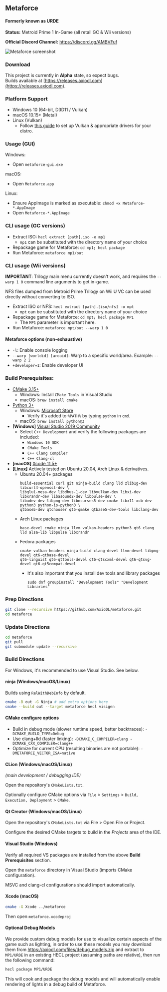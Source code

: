 ## Metaforce
#### Formerly known as URDE

**Status:** Metroid Prime 1 In-Game (all retail GC & Wii versions)

**Official Discord Channel:** https://discord.gg/AMBVFuf

![Metaforce screenshot](assets/metaforce-screen1.png)

### Download
This project is currently in **Alpha** state, so expect bugs.  
Builds available at [https://releases.axiodl.com](https://releases.axiodl.com).

### Platform Support
* Windows 10 (64-bit, D3D11 / Vulkan)
* macOS 10.15+ (Metal)
* Linux (Vulkan)
    * Follow [this guide](https://github.com/lutris/docs/blob/master/InstallingDrivers.md) to set up Vulkan & appropriate drivers for your distro.

### Usage (GUI)

Windows:
- Open `metaforce-gui.exe`

macOS:
- Open `Metaforce.app`

Linux: 
- Ensure AppImage is marked as executable: `chmod +x Metaforce-*.AppImage`
- Open `Metaforce-*.AppImage`

### CLI usage (GC versions)

* Extract ISO: `hecl extract [path].iso -o mp1`
  * `mp1` can be substituted with the directory name of your choice
* Repackage game for Metaforce: `cd mp1; hecl package`
* Run Metaforce: `metaforce mp1/out`

### CLI usage (Wii versions)

**IMPORTANT**: Trilogy main menu currently doesn't work, and requires the `--warp 1 0` command line arguments to get in-game.  

NFS files dumped from Metroid Prime Trilogy on Wii U VC can be used directly without converting to ISO.

* Extract ISO or NFS: `hecl extract [path].[iso/nfs] -o mpt`
  * `mpt` can be substituted with the directory name of your choice
* Repackage game for Metaforce: `cd mpt; hecl package MP1`
  * The `MP1` parameter is important here.
* Run Metaforce: `metaforce mpt/out --warp 1 0`

#### Metaforce options (non-exhaustive)

* `-l`: Enable console logging
* `--warp [worldid] [areaid]`: Warp to a specific world/area. Example: `--warp 2 2`
* `+developer=1`: Enable developer UI

### Build Prerequisites:
* [CMake 3.15+](https://cmake.org)
    * Windows: Install `CMake Tools` in Visual Studio
    * macOS: `brew install cmake`
* [Python 3+](https://python.org)
    * Windows: [Microsoft Store](https://go.microsoft.com/fwlink?linkID=2082640)
        * Verify it's added to `%PATH%` by typing `python` in `cmd`.
    * macOS: `brew install python@3`
* **[Windows]** [Visual Studio 2019 Community](https://www.visualstudio.com/en-us/products/visual-studio-community-vs.aspx)
    * Select `C++ Development` and verify the following packages are included:
        * `Windows 10 SDK`
        * `CMake Tools`
        * `C++ Clang Compiler`
        * `C++ Clang-cl`
* **[macOS]** [Xcode 11.5+](https://developer.apple.com/xcode/download/)
* **[Linux]** Actively tested on Ubuntu 20.04, Arch Linux & derivatives.
    * Ubuntu 20.04+ packages
      ```
      build-essential curl git ninja-build clang lld zlib1g-dev libcurl4-openssl-dev \
      libglu1-mesa-dev libdbus-1-dev libvulkan-dev libxi-dev libxrandr-dev libasound2-dev libpulse-dev \
      libudev-dev libpng-dev libncurses5-dev cmake libx11-xcb-dev python3 python-is-python3 \
      qtbase5-dev qtchooser qt5-qmake qtbase5-dev-tools libclang-dev
      ```
     * Arch Linux packages
       ```
       base-devel cmake ninja llvm vulkan-headers python3 qt6 clang lld alsa-lib libpulse libxrandr
       ```
     * Fedora packages
       ```
       cmake vulkan-headers ninja-build clang-devel llvm-devel libpng-devel qt6-qtbase-devel 
       qt6-linguist qt6-qttools-devel qt6-qtscxml-devel qt6-qtsvg-devel qt6-qt5compat-devel
       ```
         * It's also important that you install dev tools and library packages
           ```
           sudo dnf groupinstall "Development Tools" "Development Libraries"
           ```
### Prep Directions

```sh
git clone --recursive https://github.com/AxioDL/metaforce.git
cd metaforce
```

### Update Directions

```sh
cd metaforce
git pull
git submodule update --recursive
```

### Build Directions

For Windows, it's recommended to use Visual Studio. See below.

#### ninja (Windows/macOS/Linux)

Builds using `RelWithDebInfo` by default.

```sh
cmake -B out -G Ninja # add extra options here
cmake --build out --target metaforce hecl visigen
```

#### CMake configure options
- Build in debug mode (slower runtime speed, better backtraces): `-DCMAKE_BUILD_TYPE=Debug`
- Use clang+lld (faster linking): `-DCMAKE_C_COMPILER=clang -DCMAKE_CXX_COMPILER=clang++`
- Optimize for current CPU (resulting binaries are not portable): `-DMETAFORCE_VECTOR_ISA=native`

#### CLion (Windows/macOS/Linux)
*(main development / debugging IDE)*

Open the repository's `CMakeLists.txt`.

Optionally configure CMake options via `File` > `Settings` > `Build, Execution, Deployment` > `CMake`.

#### Qt Creator (Windows/macOS/Linux)

Open the repository's `CMakeLists.txt` via File > Open File or Project.

Configure the desired CMake targets to build in the *Projects* area of the IDE.

#### Visual Studio (Windows)

Verify all required VS packages are installed from the above **Build Prerequisites** section.

Open the `metaforce` directory in Visual Studio (imports CMake configuration).

MSVC and clang-cl configurations should import automatically.

#### Xcode (macOS)

```sh
cmake -G Xcode ../metaforce
```

Then open `metaforce.xcodeproj`

#### Optional Debug Models
We provide custom debug models for use to visualize certain aspects of the game such as lighting, in order to use 
these models you may download them from https://axiodl.com/files/debug_models.zip and extract to `MP1/URDE` in an 
existing HECL project (assuming paths are relative), then run the following command:

```sh
hecl package MP1/URDE
```
This will cook and package the debug models and will automatically enable rendering of lights in a debug build of Metaforce.
